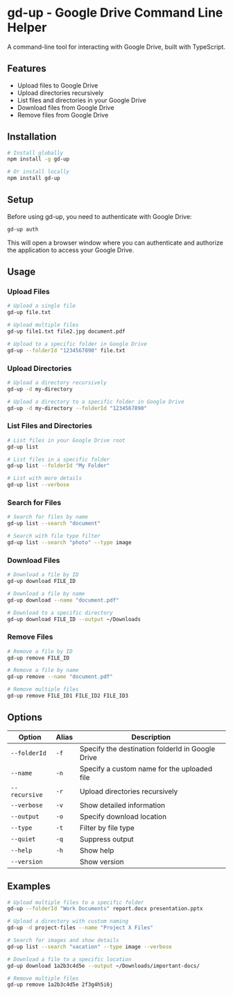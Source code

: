 # gd-up - Google Drive Command Line Helper

A command-line tool for interacting with Google Drive, built with TypeScript.

## Features

- Upload files to Google Drive
- Upload directories recursively
- List files and directories in your Google Drive
- Download files from Google Drive
- Remove files from Google Drive

## Installation

```bash
# Install globally
npm install -g gd-up

# Or install locally
npm install gd-up
```

## Setup

Before using gd-up, you need to authenticate with Google Drive:

```bash
gd-up auth
```

This will open a browser window where you can authenticate and authorize the application to access your Google Drive.

## Usage

### Upload Files

```bash
# Upload a single file
gd-up file.txt

# Upload multiple files
gd-up file1.txt file2.jpg document.pdf

# Upload to a specific folder in Google Drive
gd-up --folderId "1234567890" file.txt
```

### Upload Directories

```bash
# Upload a directory recursively
gd-up -d my-directory

# Upload a directory to a specific folder in Google Drive
gd-up -d my-directory --folderId "1234567890"
```

### List Files and Directories

```bash
# List files in your Google Drive root
gd-up list

# List files in a specific folder
gd-up list --folderId "My Folder"

# List with more details
gd-up list --verbose
```

### Search for Files

```bash
# Search for files by name
gd-up list --search "document"

# Search with file type filter
gd-up list --search "photo" --type image
```

### Download Files

```bash
# Download a file by ID
gd-up download FILE_ID

# Download a file by name
gd-up download --name "document.pdf"

# Download to a specific directory
gd-up download FILE_ID --output ~/Downloads
```

### Remove Files

```bash
# Remove a file by ID
gd-up remove FILE_ID

# Remove a file by name
gd-up remove --name "document.pdf"

# Remove multiple files
gd-up remove FILE_ID1 FILE_ID2 FILE_ID3
```

## Options

| Option | Alias | Description |
|--------|-------|-------------|
| `--folderId` | `-f` | Specify the destination folderId in Google Drive |
| `--name` | `-n` | Specify a custom name for the uploaded file |
| `--recursive` | `-r` | Upload directories recursively |
| `--verbose` | `-v` | Show detailed information |
| `--output` | `-o` | Specify download location |
| `--type` | `-t` | Filter by file type |
| `--quiet` | `-q` | Suppress output |
| `--help` | `-h` | Show help |
| `--version` | | Show version |

## Examples

```bash
# Upload multiple files to a specific folder
gd-up --folderId "Work Documents" report.docx presentation.pptx

# Upload a directory with custom naming
gd-up -d project-files --name "Project X Files"

# Search for images and show details
gd-up list --search "vacation" --type image --verbose

# Download a file to a specific location
gd-up download 1a2b3c4d5e --output ~/Downloads/important-docs/

# Remove multiple files
gd-up remove 1a2b3c4d5e 2f3g4h5i6j
```

